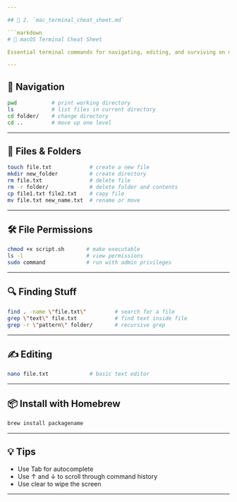```yaml
---

## 🍏 2. `mac_terminal_cheat_sheet.md`

```markdown
# 🍏 macOS Terminal Cheat Sheet

Essential terminal commands for navigating, editing, and surviving on macOS (zsh or bash).

---
```


## 📁 Navigation

```bash
pwd           # print working directory
ls            # list files in current directory
cd folder/    # change directory
cd ..         # move up one level
```

---

## 📄 Files & Folders

```bash
touch file.txt            # create a new file
mkdir new_folder          # create directory
rm file.txt               # delete file
rm -r folder/             # delete folder and contents
cp file1.txt file2.txt    # copy file
mv file.txt new_name.txt  # rename or move
```

---

## 🛠 File Permissions

```bash
chmod +x script.sh       # make executable
ls -l                    # view permissions
sudo command             # run with admin privileges
```

---

## 🔍 Finding Stuff

```bash
find . -name \"file.txt\"         # search for a file
grep \"text\" file.txt            # find text inside file
grep -r \"pattern\" folder/       # recursive grep
```

---

## ✍️ Editing

```bash
nano file.txt             # basic text editor
```

---

## 📦 Install with Homebrew

```bash
brew install packagename
```

---

## 💡 Tips

- Use Tab for autocomplete
- Use ↑ and ↓ to scroll through command history
- Use clear to wipe the screen

---